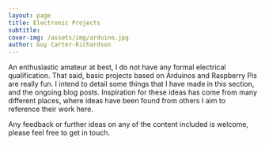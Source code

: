 ```yaml
---
layout: page
title: Electronic Projects
subtitle: 
cover-img: /assets/img/arduino.jpg
author: Guy Carter-Richardson
---
```


An enthusiastic amateur at best, I do not have any formal electrical qualification. That said, basic projects based on Arduinos and Raspberry Pis are really fun. I intend to detail some things that I have made in this section, and the ongoing blog posts. Inspiration for these ideas has come from many different places, where ideas have been found from others I aim to reference their work here. 

Any feedback or further ideas on any of the content included is welcome, please feel free to get in touch. 
